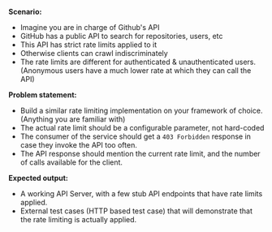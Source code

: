 **Scenario:**
- Imagine you are in charge of Github's API
- GitHub has a public API to search for repositories, users, etc
- This API has strict rate limits applied to it
- Otherwise clients can crawl indiscriminately
- The rate limits are different for authenticated & unauthenticated users. (Anonymous users have a much lower rate at which they can call the API)

**Problem statement:**
- Build a similar rate limiting implementation on your framework of choice. (Anything you are familiar with)
- The actual rate limit should be a configurable parameter, not hard-coded
- The consumer of the service should get a `403 Forbidden` response in case they invoke the API too often.
- The API response should mention the current rate limit, and the number of calls available for the client.

**Expected output:**
- A working API Server, with a few stub API endpoints that have rate limits applied.
- External test cases (HTTP based test case) that will demonstrate that the rate limiting is actually applied.
